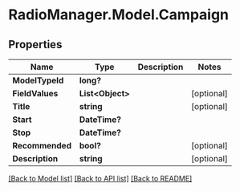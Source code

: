 # RadioManager.Model.Campaign
## Properties

Name | Type | Description | Notes
------------ | ------------- | ------------- | -------------
**ModelTypeId** | **long?** |  | 
**FieldValues** | **List&lt;Object&gt;** |  | [optional] 
**Title** | **string** |  | [optional] 
**Start** | **DateTime?** |  | 
**Stop** | **DateTime?** |  | 
**Recommended** | **bool?** |  | [optional] 
**Description** | **string** |  | [optional] 

[[Back to Model list]](../README.md#documentation-for-models) [[Back to API list]](../README.md#documentation-for-api-endpoints) [[Back to README]](../README.md)

